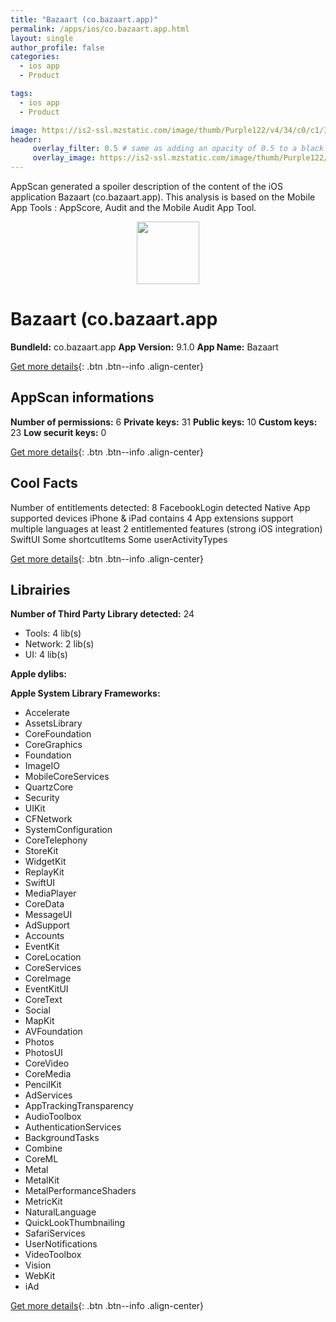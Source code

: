 ```yaml
---
title: "Bazaart (co.bazaart.app)"
permalink: /apps/ios/co.bazaart.app.html
layout: single
author_profile: false
categories: 
  - ios app 
  - Product 

tags: 
  - ios app 
  - Product 

image: https://is2-ssl.mzstatic.com/image/thumb/Purple122/v4/34/c0/c1/34c0c1fd-acda-1b39-e86f-40fd685e75b0/AppIcon-0-1x_U007emarketing-0-0-0-7-0-0-P3-0-0-85-220-0.png/512x512bb.jpg
header: 
     overlay_filter: 0.5 # same as adding an opacity of 0.5 to a black background
     overlay_image: https://is2-ssl.mzstatic.com/image/thumb/Purple122/v4/34/c0/c1/34c0c1fd-acda-1b39-e86f-40fd685e75b0/AppIcon-0-1x_U007emarketing-0-0-0-7-0-0-P3-0-0-85-220-0.png/512x512bb.jpg
---
```

AppScan generated a spoiler description of the content of the iOS application Bazaart (co.bazaart.app). This analysis is based on the Mobile App Tools : AppScore, Audit and the Mobile Audit App Tool.

  
  
<div style="text-align: center;"><img src="https://is2-ssl.mzstatic.com/image/thumb/Purple122/v4/34/c0/c1/34c0c1fd-acda-1b39-e86f-40fd685e75b0/AppIcon-0-1x_U007emarketing-0-0-0-7-0-0-P3-0-0-85-220-0.png/512x512bb.jpg" width="100" height="100"></div>  
  
# Bazaart (co.bazaart.app

**BundleId:** co.bazaart.app
**App Version:** 9.1.0
**App Name:** Bazaart


[Get more details](/pricing.html){: .btn .btn--info .align-center}  
  
## AppScan informations 

**Number of permissions:** 6
**Private keys:** 31
**Public keys:** 10
**Custom keys:** 23
**Low securit keys:** 0
  
[Get more details](/pricing.html){: .btn .btn--info .align-center}

## Cool Facts

Number of entitlements detected: 8
FacebookLogin detected
Native App
supported devices iPhone & iPad
contains 4 App extensions
support multiple languages
at least 2 entitlemented features (strong iOS integration)
SwiftUI
Some shortcutItems 
Some userActivityTypes
  
[Get more details](/pricing.html){: .btn .btn--info .align-center}

## Librairies 
**Number of Third Party Library detected:** 24
- Tools: 4 lib(s)
- Network: 2 lib(s)
- UI: 4 lib(s)

**Apple dylibs:**


**Apple System Library Frameworks:**
- Accelerate
- AssetsLibrary
- CoreFoundation
- CoreGraphics
- Foundation
- ImageIO
- MobileCoreServices
- QuartzCore
- Security
- UIKit
- CFNetwork
- SystemConfiguration
- CoreTelephony
- StoreKit
- WidgetKit
- ReplayKit
- SwiftUI
- MediaPlayer
- CoreData
- MessageUI
- AdSupport
- Accounts
- EventKit
- CoreLocation
- CoreServices
- CoreImage
- EventKitUI
- CoreText
- Social
- MapKit
- AVFoundation
- Photos
- PhotosUI
- CoreVideo
- CoreMedia
- PencilKit
- AdServices
- AppTrackingTransparency
- AudioToolbox
- AuthenticationServices
- BackgroundTasks
- Combine
- CoreML
- Metal
- MetalKit
- MetalPerformanceShaders
- MetricKit
- NaturalLanguage
- QuickLookThumbnailing
- SafariServices
- UserNotifications
- VideoToolbox
- Vision
- WebKit
- iAd


  
[Get more details](/pricing.html){: .btn .btn--info .align-center}

